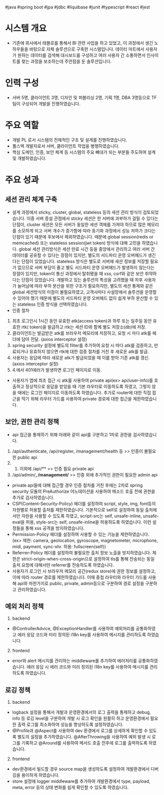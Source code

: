 #java #spring boot #jpa #jdbc #liquibase #junit #typescript #react #jest

# 시스템 개요
- 기존에 회사에서 태블로를 통해서 BI 관련 사업을 하고 있었고, 이 과정에서 생긴 노하우들을 바탕으로 자체 솔루션으로 구축한 시스템입니다. 데이터 마트에서 사용자가 원하는 데이터를 검색해 대시보드를 구성하고 여러 사용자 간 소통하면서 인사이트를 찾는 과정을 보조하는데 주안점을 둔 솔루션입니다.

# 인력 구성
- 서버 5명, 클라이언트 3명, 디자인 및 퍼블리싱 2명, 기획 1명, DBA 3명등으로 TF팀이 구성되어 개발을 진행하였습니다.

# 주요 역할
- 개발 PL 로서 시스템의 전체적인 구조 및 설계를 진행하였습니다. 
- 풀스택 개발자로서 서버, 클라이언트 작업을 병행하였습니다.
- 핵심 도메인, 인증, 보안 체계 등 시스템의 주요 뼈대가 되는 부분들 주도하여 설계 및 개발하였습니다.

# 주요 성과
## 세션 관리 체계 구축
- 설계 과정에서 sticky, cluster, global, stateless 등의 세션 관리 방식이 검토되었습니다. 이중 서버 증설 관점에서 sticky 세션은 한 서버에 과부하가 걸릴 수 있다는 단점이, cluster 세션은 모든 서버가 동일한 세션 객체를 가져야 하므로 많은 메모리를 소모하게 되고 서버 개수가 증가함에 따라 동기화 과정에서 성능 저하가 크다는 단점이 있기 때문에 후보에서 제외하였습니다.
 때문에 global session(redis or memcached) 또는 stateless session(jwt token) 방식에 대해 고민을 하였습니다. global 세션 관리방식은 세션 만료 시간 등을 중앙에서 관리하고 여러 서버 간 데이터를 공유할 수 있다는 장점이 있지만, 별도의 서드파티 운영 오버헤드가 생긴다는 단점이 있었습니다. stateless 방식은 별도로 서버에 세션 정보를 저장할 필요가 없으므로 서버 부담이 줄고 별도 서드파티 운영 오버헤드가 발생하지 않는다는 장점이 있지만, token이 통신 과정에서 탈취됐을 때 xss, csrf와 같은 보안 취약하다는 단점이 있었습니다. 
 개발하고 있는 솔루션의 특성을 고려했을 때 차후 사용자가 늘어남에 따라 부하 분산을 위한 구조가 필요하지만, 별도의 세션 통제와 같은 global 세션방식의 이점이 불필요하였고, 고객사마다 사설망에서 솔루션을 운영할 수 있어야 했기 때문에 별도의 서드파티 운영 오버헤드 없이 쉽게 부하 분산할 수 있는 stateless 인증 방식을 선택하였습니다. 
- 인증 절차
1. 최초 로그인시 1시간 동안 유효한 atk(access token)과 하루 또는 일주일 동안 유효한 rtk( token)을 발급하고 rtk는 세션 ID와 함께 별도 저장소(db)에 저장.
2. 클라이언트는 발급받은 atk를 브라우저 메모리에 저장하고, 요청 시 마다 atk를 헤더에 담아 전달. (axios interceptor 설정)
3. spring security 설정에 별도의 filter를 추가하여 요청 시 마다 atk를 검증하고, 만료되거나 유효하지 않으면 rtk에 대한 검증 절차를 거친 후 새로운 atk를 발급.
4. 사용자는 응답에 따라 새로운 atk가 발급되었을 때 이를 받아 기존 atk를 갱신. (axios interceptor 설정)
5. 4.에서 401에러가 발생하면 로그인 페이지로 이동.
- 사용자가 앱에 최초 접근 시 atk를 사용하여 private api(ex> api/user-info)를 호출하고 정상적으로 응답을 받았을 때 기본 라우터로 이동하도록 하였고, 그렇지 않을 때에는 로그인 페이지로 이동하도록 하였습니다. 추가로 router에 대한 직접 접근을 막기 위해 라우터 가드를 사용하여 private 경로에 대한 접근을 제한하였습니다.

## 보안, 권한 관리 정책
- api 접근을 통제하기 위해 아래와 같이 api를 구분하고 1차로 권한을 검사하였습니다. 
1. /api/authenticate, /api/register, /management/health 등 >> 인증이 불필요한 public api
2. 1. 이외에 /api/** >> 인증 필요 private api
3. /api/admin/**, /management/** >> 인증 외에 추가적인 권한이 필요한 admin api

- private api들에 대해 접근할 경우 인증 절차를 거친 후에는 2차로 spring security 모듈의 PreAuthorize 어노테이션을 사용하여 메소드 호출 전에 권한을 추가로 검사하였습니다.
- CSP(Content-Security-Policy) 헤더를 설정하여 script, style, img, font등의 자원별로 허용할 출처를 제한하였습니다. 기본적으로 self로 설정하여 동일 출처에서만 자원을 사용할 수 있도록 하였고, script-src는 self, unsafe-inline, unsafe-eval을 허용, style-src는 self, unsafe-inline을 허용하도록 하였습니다. 이런 설정들을 통해 xss 공격을 방지하였습니다.
- Permission-Policy 헤더를 설정하여 사용할 수 있는 기능을 제한하였습니다. (ex> 제한: camera, geolocation, gyroscope, magnetometer, microphone, midi, payment, sync-xhr. 허용: fullscreen(self))
- Referrer-Policy 헤더를 설정하여 불필요한 출처 정보 노출을 방지하였습니다. 제한은 strict-origin-when-cross-origin으로 설정하여 tls를 통해 전송되는 동일 출처 요청에 대해서만 referrer를 전송하도록 하였습니다.
- 사용자가 로그인 시 브라우저 메모리 공간(redux store)에 권한 정보를 설정하고, 이에 따라 router 경로를 제한하였습니다. 이때 중첩 라우터와 라우터 가드를 사용해 api와 마찬가지로 public, private, admin등으로 구분하여 경로 설정을 구분하고 관리하였습니다.

## 예외 처리 정책
1. backend
-  @ControllerAdvice, @ExceptionHandler를 사용하여 예외처리를 공통화하였고 에러 응답 코드와 미리 정의된 i18n key를 사용하여 메시지를 관리하도록 하였습니다.

2. frontend
- error와 alert 메시지를 관리하는 middleware를 추가하여 에러처리를 공통화하였습니다. 에러 응답 시 에러 코드와 미리 정의된 i18n key를 사용하여 메시지를 관리하도록 하였습니다.

## 로깅 정책
1. backend
- logback 설정을 통해서 개발과 운영환경에서의 로그 출력을 통제하고 debug, info 등 로깅 level을 구분하여 개발 시 로그 확인을 원활히 하고 운영환경에서 필요한 출력 로그를 최소화하여 성능을 향상하도록 설정하였습니다. 
- @Profile과 @Aspect를 사용하여 dev 환경에서 로그를 상세하게 확인할 수 있도록 별도의 설정을 추가하였습니다. @AfterThrowing을 사용하여 예외 발생 시 로그를 기록하고 @Around를 사용하여 메서드 호출 전후에 로그를 출력하도록 하였습니다.

2. frontend
- dev환경에서 빌드할 경우 source map을 생성하도록 설정하여 개발환경에서 디버깅을 용이하게 하였습니다.
- store 설정에 logger middleware를 추가하여 개발환경에서 type, payload, meta, error 등의 상태 변화를 쉽게 확인할 수 있도록 하였습니다.